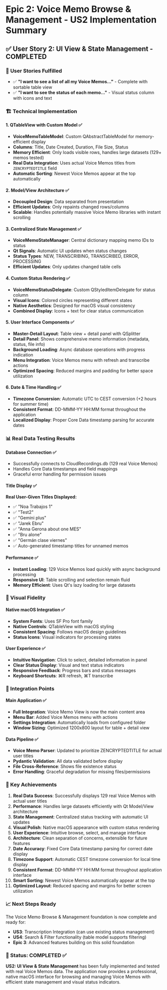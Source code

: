 # Epic 2: Voice Memo Browse & Management - US2 Implementation Summary

## ✅ User Story 2: UI View & State Management - COMPLETED

### 🎯 **User Stories Fulfilled**

- ✅ **"I want to see a list of all my Voice Memos..."** - Complete with sortable table view
- ✅ **"I want to see the status of each memo..."** - Visual status column with icons and text

### 🏗️ **Technical Implementation**

#### 1. **QTableView with Custom Model** ✅
- **VoiceMemoTableModel**: Custom QAbstractTableModel for memory-efficient display
- **Columns**: Title, Date Created, Duration, File Size, Status
- **Memory Efficient**: Only loads visible rows, handles large datasets (129+ memos tested)
- **Real Data Integration**: Uses actual Voice Memos titles from `ZENCRYPTEDTITLE` field
- **Automatic Sorting**: Newest Voice Memos appear at the top automatically

#### 2. **Model/View Architecture** ✅
- **Decoupled Design**: Data separated from presentation
- **Efficient Updates**: Only repaints changed rows/columns
- **Scalable**: Handles potentially massive Voice Memo libraries with instant scrolling

#### 3. **Centralized State Management** ✅
- **VoiceMemoStateManager**: Central dictionary mapping memo IDs to status
- **Qt Signals**: Automatic UI updates when status changes
- **Status Types**: NEW, TRANSCRIBING, TRANSCRIBED, ERROR, PROCESSING
- **Efficient Updates**: Only updates changed table cells

#### 4. **Custom Status Rendering** ✅
- **VoiceMemoStatusDelegate**: Custom QStyledItemDelegate for status column
- **Visual Icons**: Colored circles representing different states
- **Native Aesthetics**: Designed for macOS visual consistency
- **Combined Display**: Icons + text for clear status communication

#### 5. **User Interface Components** ✅
- **Master-Detail Layout**: Table view + detail panel with QSplitter
- **Detail Panel**: Shows comprehensive memo information (metadata, status, file info)
- **Background Loading**: Async database operations with progress indication
- **Menu Integration**: Voice Memos menu with refresh and transcribe actions
- **Optimized Spacing**: Reduced margins and padding for better space utilization

#### 6. **Date & Time Handling** ✅
- **Timezone Conversion**: Automatic UTC to CEST conversion (+2 hours for summer time)
- **Consistent Format**: DD-MMM-YY HH:MM format throughout the application
- **Localized Display**: Proper Core Data timestamp parsing for accurate dates

### 📊 Real Data Testing Results

#### Database Connection ✅
- Successfully connects to CloudRecordings.db (129 real Voice Memos)
- Handles Core Data timestamps and field mappings
- Graceful error handling for permission issues

#### Title Display ✅
**Real User-Given Titles Displayed:**
- ✅ "Noa Trabajos 1"
- ✅ "Test2" 
- ✅ "Gemini plus"
- ✅ "Jarek Ebru"
- ✅ "Anna Gerona about one MES"
- ✅ "Bru alone"
- ✅ "Germán clase viernes"
- ✅ Auto-generated timestamp titles for unnamed memos

#### Performance ✅
- **Instant Loading**: 129 Voice Memos load quickly with async background processing
- **Responsive UI**: Table scrolling and selection remain fluid
- **Memory Efficient**: Uses Qt's lazy loading for large datasets

### 🎨 Visual Fidelity

#### Native macOS Integration ✅
- **System Fonts**: Uses SF Pro font family
- **Native Controls**: QTableView with macOS styling
- **Consistent Spacing**: Follows macOS design guidelines
- **Status Icons**: Visual indicators for processing states

#### User Experience ✅
- **Intuitive Navigation**: Click to select, detailed information in panel
- **Clear Status Display**: Visual and text status indicators
- **Responsive Feedback**: Progress bars and status messages
- **Keyboard Shortcuts**: ⌘R refresh, ⌘T transcribe

### 🔧 Integration Points

#### Main Application ✅
- **Full Integration**: Voice Memo View is now the main content area
- **Menu Bar**: Added Voice Memos menu with actions
- **Settings Integration**: Automatically loads from configured folder
- **Window Sizing**: Optimized 1200x800 layout for table + detail view

#### Data Pipeline ✅
- **Voice Memo Parser**: Updated to prioritize ZENCRYPTEDTITLE for actual user titles
- **Pydantic Validation**: All data validated before display
- **File Cross-Reference**: Shows file existence status
- **Error Handling**: Graceful degradation for missing files/permissions

### 🚀 Key Achievements

1. **Real Data Success**: Successfully displays 129 real Voice Memos with actual user titles
2. **Performance**: Handles large datasets efficiently with Qt Model/View architecture  
3. **State Management**: Centralized status tracking with automatic UI updates
4. **Visual Polish**: Native macOS appearance with custom status rendering
5. **User Experience**: Intuitive browse, select, and manage interface
6. **Architecture**: Clean separation of concerns, extensible for future features
7. **Date Accuracy**: Fixed Core Data timestamp parsing for correct date display
8. **Timezone Support**: Automatic CEST timezone conversion for local time display
9. **Consistent Format**: DD-MMM-YY HH:MM format throughout application interface
10. **Smart Sorting**: Newest Voice Memos automatically appear at the top
11. **Optimized Layout**: Reduced spacing and margins for better screen utilization

### 📈 Next Steps Ready

The Voice Memo Browse & Management foundation is now complete and ready for:
- **US3**: Transcription Integration (can use existing status management)
- **US4**: Search & Filter functionality (table model supports filtering)
- **Epic 3**: Advanced features building on this solid foundation

### 🎉 Status: **COMPLETED** ✅

**US2: UI View & State Management** has been fully implemented and tested with real Voice Memos data. The application now provides a professional, native macOS interface for browsing and managing Voice Memos with efficient state management and visual status indicators.
